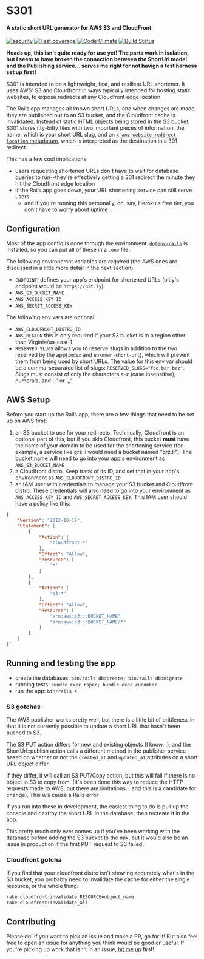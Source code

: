 # S301

#### A static short URL generator for AWS S3 and CloudFront 

[![security](https://hakiri.io/github/flyinggrizzly/s301/master.svg)](https://hakiri.io/github/flyinggrizzly/s301/master)
[![Test coverage](https://codeclimate.com/github/flyinggrizzly/s301/badges/coverage.svg)](https://codeclimate.com/github/flyinggrizzly/s301/coverage)
[![Code Climate](https://codeclimate.com/github/flyinggrizzly/s301/badges/gpa.svg)](https://codeclimate.com/github/flyinggrizzly/s301)
[![Build Status](https://travis-ci.org/flyinggrizzly/s301.svg?branch=master)](https://travis-ci.org/flyinggrizzly/s301)

**Heads up, this isn't quite ready for use yet! The parts work in isolation, but I seem to have broken the connection between the ShortUrl model and the Publishing service... serves me right for not havign a test harness set up first!**

S301 is intended to be a lightweight, fast, and resilient URL shortener. It uses AWS' S3 and Cloudfront in ways typically intended for hosting static websites, to expose redirects at any Cloudfront edge location.

The Rails app manages all known short URLs, and when changes are made, they are published out to an S3 bucket, and the Cloudfront cache is invalidated. Instead of static HTML objects being stored in the S3 bucket, S301 stores itty-bitty files with two important pieces of information: the name, which is your short URL slug, and an [`x-amz-website-redirect-location` metadatum](https://docs.aws.amazon.com/AmazonS3/latest/dev/how-to-page-redirect.html#how-to-page-redirect), which is interpreted as the destination in a 301 redirect.

This has a few cool implications:

- users requesting shortened URLs don't have to wait for database queries to run--they're effectively getting a 301 redirect the minute they hit the Cloudfront edge location
- if the Rails app goes down, your URL shortening service can still serve users
  - and if you're running this personally, on, say, Heroku's free tier, you don't have to worry about uptime

## Configuration

Most of the app config is done through the environment. [`dotenv-rails`](https://rubygems.org/gems/dotenv-rails/versions/2.1.1) is installed, so you can put all of these in a `.env` file.

The following environemnt variables are *required* (the AWS ones are discussed in a little more detail in the next section):

- `ENDPOINT`; defines your app's endpoint for shortened URLs (bitly's endpoint would be `https://bit.ly`)
- `AWS_S3_BUCKET_NAME`
- `AWS_ACCESS_KEY_ID`
- `AWS_SECRET_ACCESS_KEY`

The following env vars are optional:

- `AWS_CLOUDFRONT_DISTRO_ID`
- `AWS_REGION` this is only required if your S3 bucket is in a region other than Virginia/us-east-1
- `RESERVED_SLUGS` allows you to reserve slugs in addition to the two reserved by the app(`index` and `unknown-short-url`), which will prevent them from being used by short URLs. The value for this env var should be a comma-separated list of slugs: `RESERVED_SLUGS="foo,bar,baz"`. Slugs must consist of only the characters a-z (case insensitive), numerals, and '-' or '_'

## AWS Setup

Before you start up the Rails app, there are a few things that need to be set up on AWS first:

1. an S3 bucket to use for your redirects. Technically, Cloudfront is an optional part of this, but if you skip Cloudfront, this bucket **must** have the name of your domain to be used for the shortening service (for example, a service like grz.li would need a bucket named "grz.li"). The bucket name will need to go into your app's environment as `AWS_S3_BUCKET_NAME`
2. a Cloudfront distro. Keep track of its ID, and set that in your app's environment as `AWS_CLOUDFRONT_DISTRO_ID`
3. an IAM user with credentials to manage your S3 bucket and Cloudfront distro. These credentials will also need to go into your environment as `AWS_ACCESS_KEY_ID` and `AWS_SECRET_ACCESS_KEY`. This IAM user should have a policy like this:

```json
{
    "Version": "2012-10-17",
    "Statement": [
        {
            "Action": [
                "cloudfront:*"
            ],
            "Effect": "Allow",
            "Resource": [
                "*"
            ]
        },
        {
            "Action": [
                "s3:*"
            ],
            "Effect": "Allow",
            "Resource": [
                "arn:aws:s3:::BUCKET_NAME"
                "arn:aws:s3:::BUCKET_NAME/*"
            ]
        }
    ]
}`
```

## Running and testing the app

- create the databases: `bin/rails db:create; bin/rails db:migrate`
- running tests: `bundle exec rspec; bundle exec cucumber`
- run the app: `bin/rails s`

### S3 gotchas

The AWS publisher works pretty well, but there is a little bit of brittleness in that it is not currently possible to update a short URL that hasn't been pushed to S3.

The S3 PUT action differs for new and existing objects (I know...), and the ShortUrl::publish action calls a different method in the publisher service based on whether or not the `created_at` and `updated_at` attributes on a short URL object differ.

If they differ, it will call an S3 PUT/Copy action, but this will fail if there is no object in S3 to copy from. (It's been done this way to reduce the HTTP requests made to AWS, but there are limitations... and this is a candidate for change). This *will* cause a Rails error

If you run into these in development, the easiest thing to do is pull up the console and destroy the short URL in the database, then recreate it in the app.

This pretty much only ever comes up if you've been working with the database before adding the S3 bucket to the mix, but it would also be an issue in production if the first PUT request to S3 failed.


### Cloudfront gotcha

If you find that your cloudfront distro isn't showing accurately what's in the S3 bucket, you probably need to invalidate the cache for either the single resource, or the whole thing:

```bash
rake cloudfront:invalidate RESOURCE=object_name
rake cloudfront:invalidate_all
```

## Contributing

Please do! If you want to pick an issue and make a PR, go for it! But also feel free to open an issue for anything you think would be good or useful. If you're picking up work that isn't in an issue, [hit me up](mailto:say-hi@grz.li) first!
